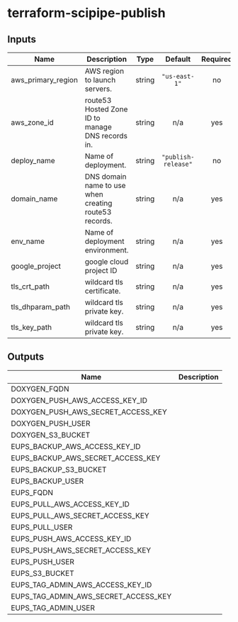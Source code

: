# terraform-scipipe-publish

<!-- BEGINNING OF PRE-COMMIT-TERRAFORM DOCS HOOK -->
## Inputs

| Name | Description | Type | Default | Required |
|------|-------------|:----:|:-----:|:-----:|
| aws\_primary\_region | AWS region to launch servers. | string | `"us-east-1"` | no |
| aws\_zone\_id | route53 Hosted Zone ID to manage DNS records in. | string | n/a | yes |
| deploy\_name | Name of deployment. | string | `"publish-release"` | no |
| domain\_name | DNS domain name to use when creating route53 records. | string | n/a | yes |
| env\_name | Name of deployment environment. | string | n/a | yes |
| google\_project | google cloud project ID | string | n/a | yes |
| tls\_crt\_path | wildcard tls certificate. | string | n/a | yes |
| tls\_dhparam\_path | wildcard tls private key. | string | n/a | yes |
| tls\_key\_path | wildcard tls private key. | string | n/a | yes |

## Outputs

| Name | Description |
|------|-------------|
| DOXYGEN\_FQDN |  |
| DOXYGEN\_PUSH\_AWS\_ACCESS\_KEY\_ID |  |
| DOXYGEN\_PUSH\_AWS\_SECRET\_ACCESS\_KEY |  |
| DOXYGEN\_PUSH\_USER |  |
| DOXYGEN\_S3\_BUCKET |  |
| EUPS\_BACKUP\_AWS\_ACCESS\_KEY\_ID |  |
| EUPS\_BACKUP\_AWS\_SECRET\_ACCESS\_KEY |  |
| EUPS\_BACKUP\_S3\_BUCKET |  |
| EUPS\_BACKUP\_USER |  |
| EUPS\_FQDN |  |
| EUPS\_PULL\_AWS\_ACCESS\_KEY\_ID |  |
| EUPS\_PULL\_AWS\_SECRET\_ACCESS\_KEY |  |
| EUPS\_PULL\_USER |  |
| EUPS\_PUSH\_AWS\_ACCESS\_KEY\_ID |  |
| EUPS\_PUSH\_AWS\_SECRET\_ACCESS\_KEY |  |
| EUPS\_PUSH\_USER |  |
| EUPS\_S3\_BUCKET |  |
| EUPS\_TAG\_ADMIN\_AWS\_ACCESS\_KEY\_ID |  |
| EUPS\_TAG\_ADMIN\_AWS\_SECRET\_ACCESS\_KEY |  |
| EUPS\_TAG\_ADMIN\_USER |  |

<!-- END OF PRE-COMMIT-TERRAFORM DOCS HOOK -->
